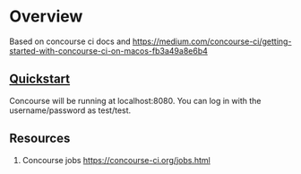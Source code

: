 # Overview
Based on concourse ci docs and https://medium.com/concourse-ci/getting-started-with-concourse-ci-on-macos-fb3a49a8e6b4

## [Quickstart](concourse-quickstart.sh)
Concourse will be running at localhost:8080.
You can log in with the username/password as test/test.

## Resources
1. Concourse jobs https://concourse-ci.org/jobs.html